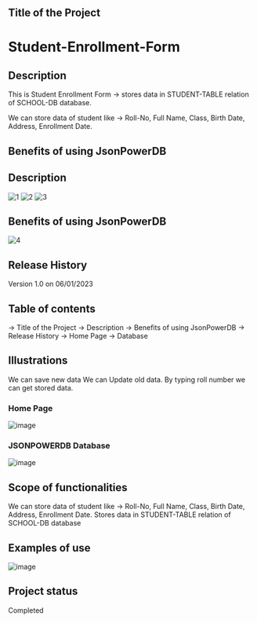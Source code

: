 ## Title of the Project
# Student-Enrollment-Form

## Description
This is Student Enrollment Form -> stores data in STUDENT-TABLE relation of SCHOOL-DB database.

We can store data of student like -> Roll-No, Full Name, Class, Birth Date, Address, Enrollment Date.

## Benefits of using JsonPowerDB

## Description
 ![1](https://user-images.githubusercontent.com/68528688/162586671-ecd98a72-e9dc-4b58-8c78-f6d0db3d2d7f.png)
![2](https://user-images.githubusercontent.com/68528688/162586674-81bf6b9f-1a47-4e2a-8667-50dcc32e44b9.png)
![3](https://user-images.githubusercontent.com/68528688/162586675-b15a66dd-53a2-41dc-b61d-85d45c48956d.png)
## Benefits of using JsonPowerDB
![4](https://user-images.githubusercontent.com/68528688/162586676-763a9c41-ffb1-4bb8-8603-c81719e642ae.png)

## Release History
Version 1.0 on 06/01/2023

## Table of contents
-> Title of the Project
-> Description
-> Benefits of using JsonPowerDB
-> Release History
-> Home Page
-> Database
## Illustrations
We can save new data
We can Update old data.
By typing roll number we can get stored data.
### Home Page

![image](https://user-images.githubusercontent.com/68528688/210976762-88c0d75a-69ae-4445-9151-dd7ac34a16ce.png)


### JSONPOWERDB Database

![image](https://user-images.githubusercontent.com/68528688/210976832-b4f5cb44-ff94-42e0-b54c-3f88fb3653f7.png)

## Scope of functionalities
We can store data of student like -> Roll-No, Full Name, Class, Birth Date, Address, Enrollment Date.
Stores data in STUDENT-TABLE relation of SCHOOL-DB database

## Examples of use

![image](https://user-images.githubusercontent.com/68528688/210982284-70dfb96d-94ce-4bdb-a679-e9cdf2545ae4.png)

## Project status

Completed
